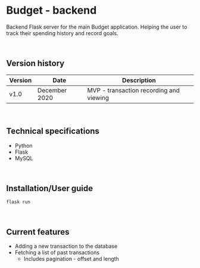 # Budget - backend
Backend Flask server for the main Budget application. Helping the user to track their spending history and record goals.

<br/>

## Version history
| Version | Date | Description |
|---------|------|-------------|
|   v1.0  | December 2020 | MVP - transaction recording and viewing |

<br/>

## Technical specifications
* Python
* Flask
* MySQL

<br/>

## Installation/User guide
```
flask run
```

<br/>

## Current features
* Adding a new transaction to the database
* Fetching a list of past transactions
    * Includes pagination - offset and length